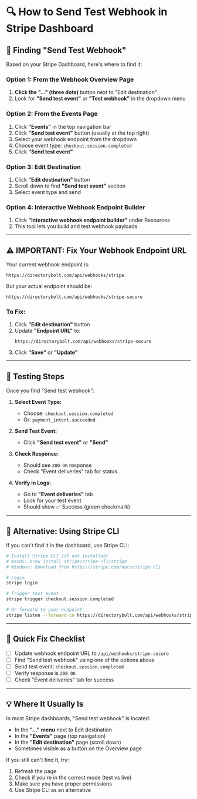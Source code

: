 # 🔍 How to Send Test Webhook in Stripe Dashboard

## 📍 Finding "Send Test Webhook"

Based on your Stripe Dashboard, here's where to find it:

### Option 1: From the Webhook Overview Page
1. **Click the "..." (three dots)** button next to "Edit destination"
2. Look for **"Send test event"** or **"Test webhook"** in the dropdown menu

### Option 2: From the Events Page
1. Click **"Events"** in the top navigation bar
2. Click **"Send test event"** button (usually at the top right)
3. Select your webhook endpoint from the dropdown
4. Choose event type: `checkout.session.completed`
5. Click **"Send test event"**

### Option 3: Edit Destination
1. Click **"Edit destination"** button
2. Scroll down to find **"Send test event"** section
3. Select event type and send

### Option 4: Interactive Webhook Endpoint Builder
1. Click **"Interactive webhook endpoint builder"** under Resources
2. This tool lets you build and test webhook payloads

---

## ⚠️ IMPORTANT: Fix Your Webhook Endpoint URL

Your current webhook endpoint is:
```
https://directorybolt.com/api/webhooks/stripe
```

But your actual endpoint should be:
```
https://directorybolt.com/api/webhooks/stripe-secure
```

### To Fix:
1. Click **"Edit destination"** button
2. Update **"Endpoint URL"** to:
   ```
   https://directorybolt.com/api/webhooks/stripe-secure
   ```
3. Click **"Save"** or **"Update"**

---

## 🧪 Testing Steps

Once you find "Send test webhook":

1. **Select Event Type:**
   - Choose: `checkout.session.completed`
   - Or: `payment_intent.succeeded`

2. **Send Test Event:**
   - Click **"Send test event"** or **"Send"**

3. **Check Response:**
   - Should see `200 OK` response
   - Check "Event deliveries" tab for status

4. **Verify in Logs:**
   - Go to **"Event deliveries"** tab
   - Look for your test event
   - Should show ✅ Success (green checkmark)

---

## 📸 Alternative: Using Stripe CLI

If you can't find it in the dashboard, use Stripe CLI:

```bash
# Install Stripe CLI (if not installed)
# macOS: brew install stripe/stripe-cli/stripe
# Windows: Download from https://stripe.com/docs/stripe-cli

# Login
stripe login

# Trigger test event
stripe trigger checkout.session.completed

# Or forward to your endpoint
stripe listen --forward-to https://directorybolt.com/api/webhooks/stripe-secure
```

---

## 🔧 Quick Fix Checklist

- [ ] Update webhook endpoint URL to `/api/webhooks/stripe-secure`
- [ ] Find "Send test webhook" using one of the options above
- [ ] Send test event: `checkout.session.completed`
- [ ] Verify response is `200 OK`
- [ ] Check "Event deliveries" tab for success

---

## 💡 Where It Usually Is

In most Stripe dashboards, "Send test webhook" is located:
- In the **"..." menu** next to Edit destination
- In the **"Events"** page (top navigation)
- In the **"Edit destination"** page (scroll down)
- Sometimes visible as a button on the Overview page

If you still can't find it, try:
1. Refresh the page
2. Check if you're in the correct mode (test vs live)
3. Make sure you have proper permissions
4. Use Stripe CLI as an alternative

